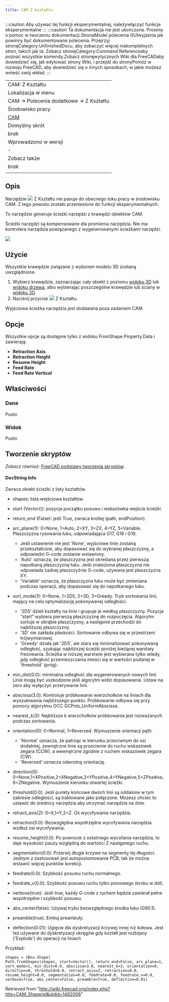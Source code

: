 ```yaml
---
title: CAM Z kształtu
---
```

:::caution
Aby używać tej funkcji eksperymentalnej, należywłączyć funkcje eksperymentalne
:::
:::caution
Ta dokumentacja nie jest ukończona. Prosimy o pomoc w tworzeniu dokumentacji.StronaModel polecenia GUIwyjaśnia jak powinny być dokumentowane polecenia. Przejrzyj stronęCategory:UnfinishedDocu, aby zobaczyć więcej niekompletnych stron, takich jak ta. Zobacz stronęCategory:Command Referenceaby poznać wszystkie komendy.Zobacz stronęwytycznych Wiki dla FreeCADaby dowiedzieć się, jak edytować strony Wiki, i przejdź do stronyPomóż w rozwoju FreeCAD, aby dowiedzieć się o innych sposobach, w jakie możesz wnieść swój wkład.
:::

|  |
| --- |
| CAM: Z Kształtu |
| Lokalizacja w menu |
| CAM → Polecenia dodatkowe → Z Kształtu |
| Środowisko pracy |
| [CAM](/CAM_Workbench/pl "CAM Workbench/pl") |
| Domyślny skrót |
| *brak* |
| Wprowadzono w wersji |
| - |
| Zobacz także |
| *brak* |
|  |

## Opis

Narzędzie ![](/images/CAM_Shape.svg) Z Kształtu nie pasuje do obecnego toku pracy w środowisku CAM. Z tego powodu zostało przeniesione do funkcji eksperymentalnych.

To narzędzie generuje ścieżki narzędzi z krawędzi obiektów CAM.

Ścieżki narzędzi są kompensowane dla promienia narzędzia. Nie ma kontrolera narzędzia powiązanego z wygenerowanymi ścieżkami narzędzi.

![](/images/FromShape_image_0.png)

## Użycie

Wszystkie krawędzie związane z wyborem modelu 3D zostaną uwzględnione.

1. Wybierz krawędzie, zaznaczając cały obiekt z poziomu [widoku 3D](/3D_view/pl "3D view/pl") lub [widoku drzewa](/Tree_view/pl "Tree view/pl"), albo wybierając poszczególne krawędzie lub ściany w [widoku 3D](/3D_view/pl "3D view/pl").
2. Naciśnij przycisk ![](/images/CAM_Shape.svg) Z Kształtu.

Wyjściowa ścieżka narzędzia jest dodawana poza zadaniem CAM.

## Opcje

Wszystkie opcje są dostępne tylko z widoku FromShape.Property.Data i zawierają:

* **Retraction Axis**
* **Retraction Height**
* **Resume Height**
* **Feed Rate**
* **Feed Rate Vertical**

## Właściwości

### Dane

Pusto

### Widok

Pusto

## Tworzenie skryptów

*Zobacz również:* [FreeCAD podstawy tworzenia skryptów](/FreeCAD_Scripting_Basics/pl "FreeCAD Scripting Basics/pl").

#### DocString Info

Zwraca obiekt ścieżki z listy kształtów.

* shapes: lista wejściowa kształtów.

* start (Vector()): pozycja początku posuwu i wskazówka wejścia ścieżki.

* return\_end (False): jeśli True, zwraca krotkę (path, endPosition).

* arc\_plane(1): 0=None, 1=Auto, 2=XY, 3=ZX, 4=YZ, 5=Variable. Płaszczyzna rysowania łuku, odpowiadająca G17, G18 i G19.
  + Jeśli ustawienie nie jest 'None', wyjściowe linie zostaną przekształcone, aby dopasować się do wybranej płaszczyzny, a odpowiedni G-code zostanie wstawiony.
  + 'Auto' oznacza, że płaszczyzna jest określana przez pierwszą napotkaną płaszczyznę łuku. Jeśli znaleziona płaszczyzna nie odpowiada żadnej płaszczyźnie G-code, używana jest płaszczyzna XY.
  + 'Variable' oznacza, że płaszczyzna łuku może być zmieniana podczas operacji, aby dopasować się do napotkanego łuku.

* sort\_mode(1): 0=None, 1=2D5, 2=3D, 3=Greedy. Tryb sortowania linii, mający na celu optymalizację pokonywanej odległości.
  + '2D5' dzieli kształty na linie i grupuje je według płaszczyzny. Pozycja "start" wybiera pierwszą płaszczyznę do rozpoczęcia. Algorytm sortuje w obrębie płaszczyzny, a następnie przechodzi do najbliższej płaszczyzny.
  + '3D' nie zakłada płaskości. Sortowanie odbywa się w przestrzeni trójwymiarowej.
  + 'Greedy' działa jak '2D5', ale stara się minimalizować pokonywaną odległość, szukając najbliższej ścieżki poniżej bieżącej warstwy frezowania. Ścieżka w niższej warstwie jest wybierana tylko wtedy, gdy odległość przemieszczania mieści się w wartości podanej w 'threshold' (próg).

* min\_dist(0.0): minimalna odległość dla wygenerowanych nowych linii. Linie mogą być uszkodzone jeśli algorytm widzi dopasowania. Ustaw na zero aby wyłączyć przerywanie linii.

* abscissa(3.0): Kontroluje próbkowanie wierzchołków na liniach dla wyszukiwania najbliższego punktu. Próbkowanie odbywa się przy pomocy algorytmu OCC GCPnts\_UniformAbscissa.

* nearest\_k(3): Najbliższe k wierzchołków próbkowania jest rozważanych podczas sortowania.

* orientation(0): 0=Normal, 1=Reversed. Wymuszenie orientacji pętli:
  + 'Normal' oznacza, że patrząc w kierunku przeciwnym do osi dodatniej, zewnętrzne linie są przeciwnie do ruchu wskazówek zegara (CCW), a wewnętrzne zgodnie z ruchem wskazówek zegara (CW).
  + 'Reversed' oznacza odwrotną orientację.

* direction(0): 0=None,1=XPositive,2=XNegative,3=YPositive,4=YNegative,5=ZPositive,6=ZNegative. Wymuszenie kierunku otwartej ścieżki.

* threshold(0.0): Jeśli punkty końcowe dwóch linii są oddalone w tym zakresie odległości, są traktowane jako połączone. Możesz chcieć to ustawić do średnicy narzędzia aby utrzymać narzędzie na dole.

* retract\_axis(2): 0=X,1=Y,2=Z. Oś wycofywania narzędzia.

* retraction(0.0): Bezwzględna współrzędna wycofywania narzędzia wzdłuż osi wycofywania.

* resume\_height(0.0): Po powrocie z ostatniego wycofania narzędzia, to daje wysokość pauzy względną do wartości Z następnego ruchu.

* segmentation(0.0): Przerwij długie krzywe na segmenty tej długości. Jednym z zastosowań jest autopoziomowanie PCB, tak że można wstawić więcej punktów korekcji.

* feedrate(0.0): Szybkość posuwu ruchu normalnego.

* feedrate\_v(0.0): Szybkość posuwu ruchu tylko pionowego (kroku w dół).

* verbose(true): Jeśli true, każdy G-code z ruchem będzie zawierał pełne współrzędne i szybkość posuwu.

* abs\_center(false): Używaj trybu bezwzględnego środka łuku (G90.1).

* preamble(true): Emituj preambuły.

* deflection(0.01): Ugięcie dla dyskretyzacji krzywej innej niż kołowa. Jest też używane do dyskretyzacji okręgów gdy kształt jest rozbijany ('Explode') do operacji na liniach

Przykład:

```
shapes = [Box.Shape]
Path.fromShapes(shapes, start=Vector(), return_end=False, arc_plane=1, sort_mode=1, min_dist=0.0, abscissa=3.0, nearest_k=3, orientation=0, direction=0, threshold=0.0, retract_axis=2, retraction=0.0, resume_height=0.0, segmentation=0.0, feedrate=0.0, feedrate_v=0.0, verbose=True, abs_center=False, preamble=True, deflection=0.01)

```

Retrieved from "<http://wiki.freecad.org/index.php?title=CAM_Shape/pl&oldid=1482006>"